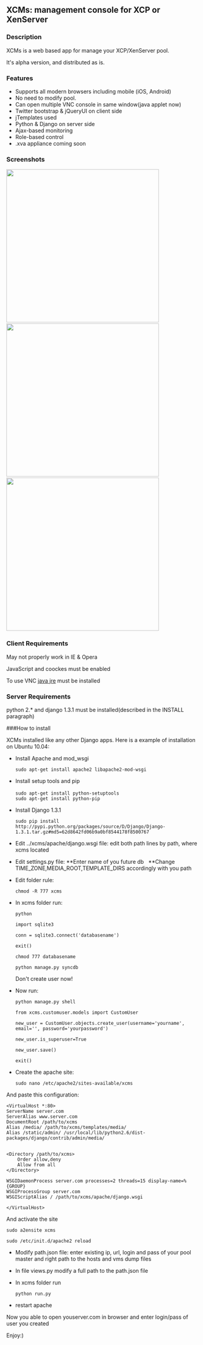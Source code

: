 ## XCMs: management console for XCP or XenServer


### Description

XCMs is a web based app for manage your XCP/XenServer pool.

It's alpha version, and distributed as is.

### Features

* Supports all modern browsers including mobile (iOS, Android)
* No need to modify pool.
* Can open multiple VNC console in same window(java applet now)
* Twitter bootstrap & jQueryUI on client side
* jTemplates used
* Python & Django on server side
* Ajax-based monitoring
* Role-based control
* .xva appliance coming soon


### Screenshots

<img src="https://dl.dropbox.com/u/14074890/monitoring.PNG" width=400>&nbsp;<img src="https://dl.dropbox.com/u/14074890/user_management.PNG" width=400>&nbsp;
<img src="https://dl.dropbox.com/u/14074890/vnc.PNG" width=400>

### Client Requirements

May not properly work in IE & Opera

JavaScript and coockes must be enabled

To use VNC [java jre](http://www.oracle.com/technetwork/java/javase/downloads/index.html) must be installed

### Server Requirements

python 2.* and django 1.3.1 must be installed(described in the INSTALL paragraph)


###How to install

XCMs installed like any other Django apps. Here is a example of installation on Ubuntu 10.04:

* Install Apache and mod_wsgi

	`sudo apt-get install apache2 libapache2-mod-wsgi`

* Install setup tools and pip

	`sudo apt-get install python-setuptools`&nbsp;	
	`sudo apt-get install python-pip`
	
* Install Django 1.3.1

	`sudo pip install http://pypi.python.org/packages/source/D/Django/Django-1.3.1.tar.gz#md5=62d8642fd06b9a0bf8544178f8500767`
	
* Edit ../xcms/apache/django.wsgi file: edit both path lines by path, where xcms located

* Edit settings.py file:
	**Enter name of you future db &nbsp;
	**Change TIME_ZONE,MEDIA_ROOT,TEMPLATE_DIRS accordingly with you path

* Edit folder rule:

	`chmod -R 777 xcms`
	
* In xcms folder run:

	`python`
	
	`import sqlite3`
	
	`conn = sqlite3.connect('databasename')`
	
	`exit()`
	
	`chmod 777 databasename`

	`python manage.py syncdb`
	
	Don't create user now!
	
* Now run:

	`python manage.py shell`
	
	`from xcms.customuser.models import CustomUser`
	
	`new_user = CustomUser.objects.create_user(username='yourname', email='', password='yourpassword')`
	
	`new_user.is_superuser=True`
	
	`new_user.save()`
	
	`exit()`
	
* Create the apache site:

	`sudo nano /etc/apache2/sites-available/xcms`
	
And paste this configuration:

	<VirtualHost *:80>
    ServerName server.com
    ServerAlias www.server.com
    DocumentRoot /path/to/xcms
    Alias /media/ /path/to/xcms/templates/media/
    Alias /static/admin/ /usr/local/lib/python2.6/dist-packages/django/contrib/admin/media/


    <Directory /path/to/xcms>
        Order allow,deny
        Allow from all
    </Directory>
   
    WSGIDaemonProcess server.com processes=2 threads=15 display-name=%{GROUP}
    WSGIProcessGroup server.com
    WSGIScriptAlias / /path/to/xcms/apache/django.wsgi

	</VirtualHost>

And activate the site

	sudo a2ensite xcms
	
	sudo /etc/init.d/apache2 reload
	
* Modify path.json file: enter existing ip, url, login and pass of your pool master and right path to the hosts and vms dump files

* In file views.py modify a full path to the path.json file


* In xcms folder run

	`python run.py`
	
* restart apache

Now you able to open youserver.com in browser and enter login/pass of user you created

Enjoy:)
